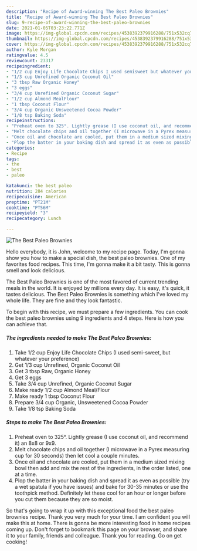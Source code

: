```yaml
---
description: "Recipe of Award-winning The Best Paleo Brownies"
title: "Recipe of Award-winning The Best Paleo Brownies"
slug: 9-recipe-of-award-winning-the-best-paleo-brownies
date: 2021-01-05T03:23:22.771Z
image: https://img-global.cpcdn.com/recipes/4538392379916288/751x532cq70/the-best-paleo-brownies-recipe-main-photo.jpg
thumbnail: https://img-global.cpcdn.com/recipes/4538392379916288/751x532cq70/the-best-paleo-brownies-recipe-main-photo.jpg
cover: https://img-global.cpcdn.com/recipes/4538392379916288/751x532cq70/the-best-paleo-brownies-recipe-main-photo.jpg
author: Kyle Morgan
ratingvalue: 4.5
reviewcount: 23317
recipeingredient:
- "1/2 cup Enjoy Life Chocolate Chips I used semisweet but whatever your preference"
- "1/3 cup Unrefined Organic Coconut Oil"
- "3 tbsp Raw Organic Honey"
- "3 eggs"
- "3/4 cup Unrefined Organic Coconut Sugar"
- "1/2 cup Almond MealFlour"
- "1 tbsp Coconut Flour"
- "3/4 cup Organic Unsweetened Cocoa Powder"
- "1/8 tsp Baking Soda"
recipeinstructions:
- "Preheat oven to 325°. Lightly grease (I use coconut oil, and recommend it) an 8x8 or 9x9."
- "Melt chocolate chips and oil together (I microwave in a Pyrex measuring cup for 30 seconds) then let cool a couple minutes."
- "Once oil and chocolate are cooled, put them in a medium sized mixing bowl then add and mix the rest of the ingredients, in the order listed, one at a time."
- "Plop the batter in your baking dish and spread it as even as possible (try a wet spatula if you have issues) and bake for 30-35 minutes or use the toothpick method. Definitely let these cool for an hour or longer before you cut them because they are so moist."
categories:
- Recipe
tags:
- the
- best
- paleo

katakunci: the best paleo 
nutrition: 284 calories
recipecuisine: American
preptime: "PT21M"
cooktime: "PT56M"
recipeyield: "3"
recipecategory: Lunch

---
```



![The Best Paleo Brownies](https://img-global.cpcdn.com/recipes/4538392379916288/751x532cq70/the-best-paleo-brownies-recipe-main-photo.jpg)

Hello everybody, it is John, welcome to my recipe page. Today, I'm gonna show you how to make a special dish, the best paleo brownies. One of my favorites food recipes. This time, I'm gonna make it a bit tasty. This is gonna smell and look delicious.

The Best Paleo Brownies is one of the most favored of current trending meals in the world. It is enjoyed by millions every day. It is easy, it's quick, it tastes delicious. The Best Paleo Brownies is something which I've loved my whole life. They are fine and they look fantastic.




To begin with this recipe, we must prepare a few ingredients. You can cook the best paleo brownies using 9 ingredients and 4 steps. Here is how you can achieve that.

<!--inarticleads1-->

##### The ingredients needed to make The Best Paleo Brownies:

1. Take 1/2 cup Enjoy Life Chocolate Chips (I used semi-sweet, but whatever your preference)
1. Get 1/3 cup Unrefined, Organic Coconut Oil
1. Get 3 tbsp Raw, Organic Honey
1. Get 3 eggs
1. Take 3/4 cup Unrefined, Organic Coconut Sugar
1. Make ready 1/2 cup Almond Meal/Flour
1. Make ready 1 tbsp Coconut Flour
1. Prepare 3/4 cup Organic, Unsweetened Cocoa Powder
1. Take 1/8 tsp Baking Soda




<!--inarticleads2-->

##### Steps to make The Best Paleo Brownies:

1. Preheat oven to 325°. Lightly grease (I use coconut oil, and recommend it) an 8x8 or 9x9.
1. Melt chocolate chips and oil together (I microwave in a Pyrex measuring cup for 30 seconds) then let cool a couple minutes.
1. Once oil and chocolate are cooled, put them in a medium sized mixing bowl then add and mix the rest of the ingredients, in the order listed, one at a time.
1. Plop the batter in your baking dish and spread it as even as possible (try a wet spatula if you have issues) and bake for 30-35 minutes or use the toothpick method. Definitely let these cool for an hour or longer before you cut them because they are so moist.




So that's going to wrap it up with this exceptional food the best paleo brownies recipe. Thank you very much for your time. I am confident you will make this at home. There is gonna be more interesting food in home recipes coming up. Don't forget to bookmark this page on your browser, and share it to your family, friends and colleague. Thank you for reading. Go on get cooking!
